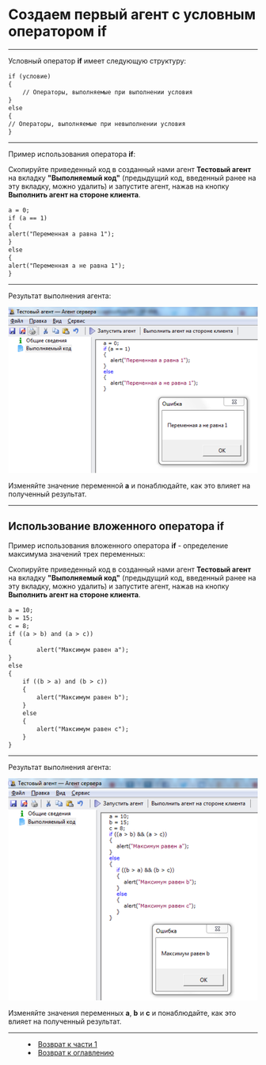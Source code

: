 # Создаем первый агент с условным оператором if
***

Условный оператор **if** имеет следующую структуру:

    if (условие)
    {
		// Операторы, выполняемые при выполнении условия
    } 
    else
    {
	// Операторы, выполняемые при невыполнении условия
    }

---

Пример использования оператора **if**:

Скопируйте приведенный код в созданный нами агент **Тестовый агент** на вкладку **"Выполняемый код"** (предыдущий код, введенный ранее на эту вкладку, можно удалить) и запустите агент, нажав на кнопку **Выполнить агент на стороне клиента**.

    a = 0;
    if (a == 1)
    {
	alert("Переменная a равна 1");
    } 
    else
    {
	alert("Переменная a не равна 1");
    }


---


Результат выполнения агента:

![](if01.PNG)

Изменяйте значение переменной **a** и понаблюдайте, как это влияет на полученный результат.

---


## Использование вложенного оператора if


Пример использования вложенного оператора **if** - определение максимума значений трех переменных:

Скопируйте приведенный код в созданный нами агент **Тестовый агент** на вкладку **"Выполняемый код"** (предыдущий код, введенный ранее на эту вкладку, можно удалить) и запустите агент, нажав на кнопку **Выполнить агент на стороне клиента**.

    a = 10;
    b = 15;
    c = 8;
    if ((a > b) and (a > c))
    {
        	alert("Максимум равен a");
    } 
    else
    {
        if ((b > a) and (b > c))
        {
            alert("Максимум равен b");
        }
        else 
        {
            alert("Максимум равен c");
        }
    }
    
---


Результат выполнения агента:

![](if02.PNG)

Изменяйте значения переменных **a**, **b** и **c** и понаблюдайте, как это влияет на полученный результат.




***


<dd><li> <a href="1_language.md"> Возврат к части 1</a></dd>


<dd><li> <a href="README.md"> Возврат к оглавлению</a></dd>
